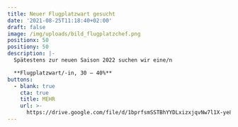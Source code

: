 ```yaml
---
title: Neuer Flugplatzwart gesucht
date: '2021-08-25T11:18:40+02:00'
draft: false
image: /img/uploads/bild_flugplatzchef.png
positionx: 50
positiony: 50
description: |-
  Spätestens zur neuen Saison 2022 suchen wir eine/n

  **Flugplatzwart/-in, 30 – 40%**
buttons:
  - blank: true
    cta: true
    title: MEHR
    url: >-
      https://drive.google.com/file/d/1bprfsmSSTBhYYDLxizxjqvNw7l1X-ye8/view?usp=sharing
---
```


